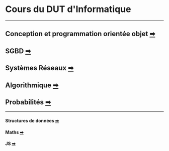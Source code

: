 # Cours du DUT d'Informatique

---

## Conception et programmation orientée objet [➡](./cours/a2cpoa.md)

## SGBD [➡](./cours/a2sgbd.md)

## Systèmes Réseaux [➡](./cours/a2reseaux.md)

## Algorithmique [➡](./cours/a2algo.md)

## Probabilités [➡](./cours/a2proba.md)

---

#### Structures de données [➡](./cours/a1str.md)

#### Maths [➡](./cours/a1maths.md)

#### JS [➡](./cours/javascript.md)
